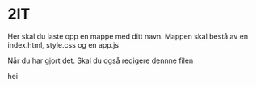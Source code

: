 # 2IT

Her skal du laste opp en mappe med ditt navn. Mappen skal bestå av en index.html, style.css og en app.js

Når du har gjort det. Skal du også redigere dennne filen

hei

